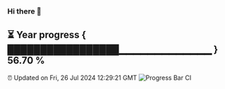 ### Hi there 👋
⏳ Year progress { █████████████████▁▁▁▁▁▁▁▁▁▁▁▁▁ } 56.70 %
---
⏰ Updated on Fri, 26 Jul 2024 12:29:21 GMT
![Progress Bar CI](https://github.com/liununu/liununu/workflows/Progress%20Bar%20CI/badge.svg)
